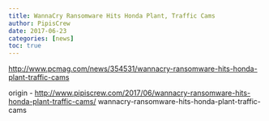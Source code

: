 ```yaml
---
title: WannaCry Ransomware Hits Honda Plant, Traffic Cams
author: PipisCrew
date: 2017-06-23
categories: [news]
toc: true
---
```


http://www.pcmag.com/news/354531/wannacry-ransomware-hits-honda-plant-traffic-cams

origin - http://www.pipiscrew.com/2017/06/wannacry-ransomware-hits-honda-plant-traffic-cams/ wannacry-ransomware-hits-honda-plant-traffic-cams